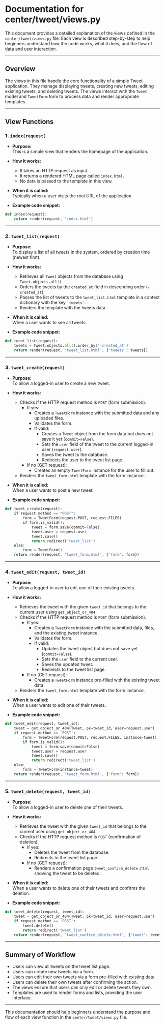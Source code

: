 # Documentation for center/tweet/views.py

This document provides a detailed explanation of the views defined in the `center/tweet/views.py` file. Each view is described step-by-step to help beginners understand how the code works, what it does, and the flow of data and user interaction.

---

## Overview

The views in this file handle the core functionality of a simple Tweet application. They manage displaying tweets, creating new tweets, editing existing tweets, and deleting tweets. The views interact with the `Tweet` model and `TweetForm` form to process data and render appropriate templates.

---

## View Functions

### 1. `index(request)`

- **Purpose:**  
  This is a simple view that renders the homepage of the application.

- **How it works:**  
  - It takes an HTTP request as input.
  - It returns a rendered HTML page called `index.html`.
  - No data is passed to the template in this view.

- **When it is called:**  
  Typically when a user visits the root URL of the application.

- **Example code snippet:**
```python
def index(request):
    return render(request, 'index.html')
```

---

### 2. `tweet_list(request)`

- **Purpose:**  
  To display a list of all tweets in the system, ordered by creation time (newest first).

- **How it works:**  
  - Retrieves all `Tweet` objects from the database using `Tweet.objects.all()`.
  - Orders the tweets by the `created_at` field in descending order (`-created_at`).
  - Passes the list of tweets to the `tweet_list.html` template in a context dictionary with the key `'tweets'`.
  - Renders the template with the tweets data.

- **When it is called:**  
  When a user wants to see all tweets.

- **Example code snippet:**
```python
def tweet_list(request):
    tweets = Tweet.objects.all().order_by('-created_at')
    return render(request, 'tweet_list.html', {'tweets': tweets})
```

---

### 3. `tweet_create(request)`

- **Purpose:**  
  To allow a logged-in user to create a new tweet.

- **How it works:**  
  - Checks if the HTTP request method is `POST` (form submission).
    - If yes:
      - Creates a `TweetForm` instance with the submitted data and any uploaded files.
      - Validates the form.
      - If valid:
        - Creates a `Tweet` object from the form data but does not save it yet (`commit=False`).
        - Sets the `user` field of the tweet to the current logged-in user (`request.user`).
        - Saves the tweet to the database.
        - Redirects the user to the tweet list page.
    - If no (GET request):
      - Creates an empty `TweetForm` instance for the user to fill out.
  - Renders the `tweet_form.html` template with the form instance.

- **When it is called:**  
  When a user wants to post a new tweet.

- **Example code snippet:**
```python
def tweet_create(request):
    if request.method == "POST":
        form = TweetForm(request.POST, request.FILES)
        if form.is_valid():
            tweet = form.save(commit=False)
            tweet.user = request.user
            tweet.save()
            return redirect('tweet_list')
    else:
        form = TweetForm()
    return render(request, 'tweet_form.html', {'form': form})
```

---

### 4. `tweet_edit(request, tweet_id)`

- **Purpose:**  
  To allow a logged-in user to edit one of their existing tweets.

- **How it works:**  
  - Retrieves the tweet with the given `tweet_id` that belongs to the current user using `get_object_or_404`.
  - Checks if the HTTP request method is `POST` (form submission).
    - If yes:
      - Creates a `TweetForm` instance with the submitted data, files, and the existing tweet instance.
      - Validates the form.
      - If valid:
        - Updates the tweet object but does not save yet (`commit=False`).
        - Sets the `user` field to the current user.
        - Saves the updated tweet.
        - Redirects to the tweet list page.
    - If no (GET request):
      - Creates a `TweetForm` instance pre-filled with the existing tweet data.
  - Renders the `tweet_form.html` template with the form instance.

- **When it is called:**  
  When a user wants to edit one of their tweets.

- **Example code snippet:**
```python
def tweet_edit(request, tweet_id):
    tweet = get_object_or_404(Tweet, pk=tweet_id, user=request.user)
    if request.method == 'POST':
        form = TweetForm(request.POST, request.FILES, instance=tweet)
        if form.is_valid():
            tweet = form.save(commit=False)
            tweet.user = request.user
            tweet.save()
            return redirect('tweet_list')
    else:
        form = TweetForm(instance=tweet)
    return render(request, 'tweet_form.html', {'form': form})
```

---

### 5. `tweet_delete(request, tweet_id)`

- **Purpose:**  
  To allow a logged-in user to delete one of their tweets.

- **How it works:**  
  - Retrieves the tweet with the given `tweet_id` that belongs to the current user using `get_object_or_404`.
  - Checks if the HTTP request method is `POST` (confirmation of deletion).
    - If yes:
      - Deletes the tweet from the database.
      - Redirects to the tweet list page.
    - If no (GET request):
      - Renders a confirmation page `tweet_confirm_delete.html` showing the tweet to be deleted.

- **When it is called:**  
  When a user wants to delete one of their tweets and confirms the deletion.

- **Example code snippet:**
```python
def tweet_delete(request, tweet_id):
    tweet = get_object_or_404(Tweet, pk=tweet_id, user=request.user)
    if request.method == 'POST':
        tweet.delete()
        return redirect('tweet_list')
    return render(request, 'tweet_confirm_delete.html', {'tweet': tweet})
```

---

## Summary of Workflow

- Users can view all tweets on the tweet list page.
- Users can create new tweets via a form.
- Users can edit their own tweets via a form pre-filled with existing data.
- Users can delete their own tweets after confirming the action.
- The views ensure that users can only edit or delete tweets they own.
- Templates are used to render forms and lists, providing the user interface.

---

This documentation should help beginners understand the purpose and flow of each view function in the `center/tweet/views.py` file.

